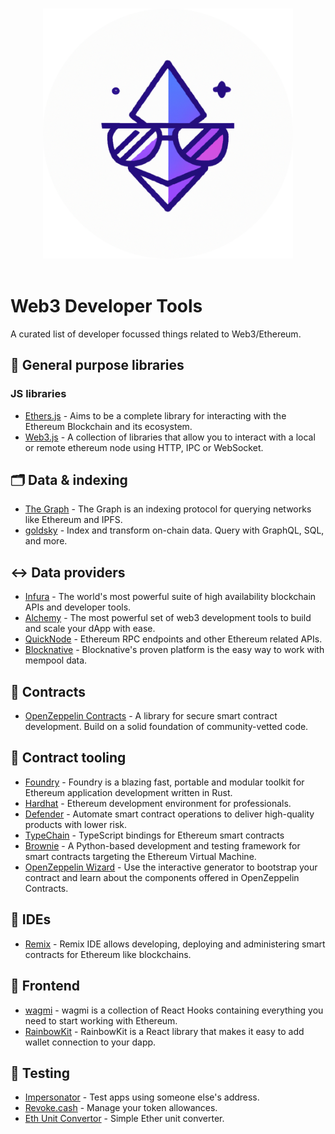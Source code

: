 <p align="center">
  <br>
  <img width="400" src="./assets/logo.png" alt="logo of vue-awesome repository">
  <br>
  <br>
</p>

# Web3 Developer Tools

A curated list of developer focussed things related to Web3/Ethereum.

## 🔧 General purpose libraries
### JS libraries
- [Ethers.js](https://github.com/ethers-io/ethers.js/) - Aims to be a complete library for interacting with the Ethereum Blockchain and its ecosystem.
- [Web3.js](https://github.com/web3/web3.js) - A collection of libraries that allow you to interact with a local or remote ethereum node using HTTP, IPC or WebSocket.

## 🗂 Data & indexing
- [The Graph](https://thegraph.com/en/) - The Graph is an indexing protocol for querying networks like Ethereum and IPFS.
- [goldsky](https://goldsky.com/) - Index and transform on-chain data. Query with GraphQL, SQL, and more.

## ↔️ Data providers
- [Infura](https://infura.io/) - The world's most powerful suite of high availability blockchain APIs and developer tools.
- [Alchemy](https://www.alchemy.com/) - The most powerful set of web3 development tools to build and scale your dApp with ease.
- [QuickNode](https://www.quicknode.com/) - Ethereum RPC endpoints and other Ethereum related APIs.
- [Blocknative](https://www.blocknative.com/) - Blocknative's proven platform is the easy way to work with mempool data.

## 📜 Contracts
- [OpenZeppelin Contracts](https://github.com/OpenZeppelin/openzeppelin-contracts) - A library for secure smart contract development. Build on a solid foundation of community-vetted code.

## 🔌 Contract tooling
- [Foundry](https://github.com/foundry-rs/foundry) - Foundry is a blazing fast, portable and modular toolkit for Ethereum application development written in Rust.
- [Hardhat](https://hardhat.org/) - Ethereum development environment for professionals.
- [Defender](https://www.openzeppelin.com/defender) - Automate smart contract operations to deliver high-quality products with lower risk.
- [TypeChain](https://github.com/dethcrypto/TypeChain) - TypeScript bindings for Ethereum smart contracts
- [Brownie](https://github.com/eth-brownie/brownie) - A Python-based development and testing framework for smart contracts targeting the Ethereum Virtual Machine.
- [OpenZeppelin Wizard](https://docs.openzeppelin.com/contracts/4.x/wizard) - Use the interactive generator to bootstrap your contract and learn about the components offered in OpenZeppelin Contracts.

## 🧰 IDEs
- [Remix](https://remix-project.org/) - Remix IDE allows developing, deploying and administering smart contracts for Ethereum like blockchains.

## 🎨 Frontend
- [wagmi](https://wagmi.sh/) - wagmi is a collection of React Hooks containing everything you need to start working with Ethereum.
- [RainbowKit](https://www.rainbowkit.com/) - RainbowKit is a React library that makes it easy to add wallet connection to your dapp.

## 🧪 Testing
- [Impersonator](https://www.impersonator.xyz/) - Test apps using someone else's address.
- [Revoke.cash](https://revoke.cash/) - Manage your token allowances.
- [Eth Unit Convertor](https://eth-converter.com/) - Simple Ether unit converter.
